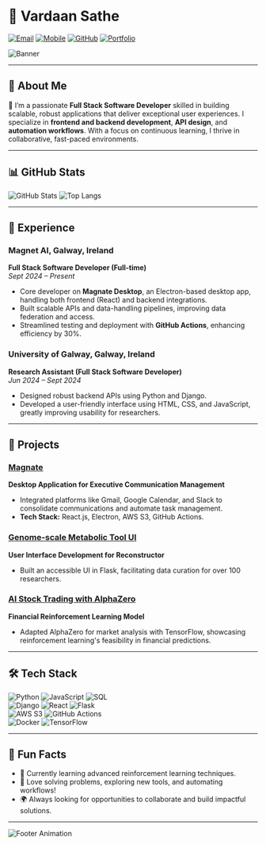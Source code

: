 # 🌟 Vardaan Sathe  
[![Email](https://img.shields.io/badge/Email-vardaansathe%40gmail.com-red?style=flat-square&logo=gmail)](mailto:vardaansathe@gmail.com)
[![Mobile](https://img.shields.io/badge/Mobile-%2B353%20879828323-blue?style=flat-square)](#)
[![GitHub](https://img.shields.io/badge/GitHub-YellowFlash1901-lightgrey?style=flat-square&logo=github)](https://github.com/YellowFlash1901)
[![Portfolio](https://img.shields.io/badge/Portfolio-Visit_Portfolio-green?style=flat-square&logo=vercel)](https://portfolio-vert-eta-57.vercel.app/)

![Banner](https://user-images.githubusercontent.com/68794186/211172149-d1c8d5a8-7467-4d6a-9c10-73e78ed1f818.gif)

---

## 👋 About Me  
🚀 I’m a passionate **Full Stack Software Developer** skilled in building scalable, robust applications that deliver exceptional user experiences. I specialize in **frontend and backend development**, **API design**, and **automation workflows**. With a focus on continuous learning, I thrive in collaborative, fast-paced environments.

---

## 📊 GitHub Stats  

![GitHub Stats](https://github-readme-stats.vercel.app/api?username=YellowFlash1901&count_private=true&include_all_commits=true&show_icons=true&theme=blue-green)
![Top Langs](https://github-readme-stats.vercel.app/api/top-langs/?username=YellowFlash1901&layout=compact&theme=blue-green)

---

## 💼 Experience  

### **Magnet AI**, Galway, Ireland  
**Full Stack Software Developer (Full-time)**  
*Sept 2024 – Present*  
- Core developer on **Magnate Desktop**, an Electron-based desktop app, handling both frontend (React) and backend integrations.  
- Built scalable APIs and data-handling pipelines, improving data federation and access.  
- Streamlined testing and deployment with **GitHub Actions**, enhancing efficiency by 30%.  

### **University of Galway**, Galway, Ireland  
**Research Assistant (Full Stack Software Developer)**  
*Jun 2024 – Sept 2024*  
- Designed robust backend APIs using Python and Django.  
- Developed a user-friendly interface using HTML, CSS, and JavaScript, greatly improving usability for researchers.  

---

## 🚀 Projects  

### [Magnate](https://magnatesoftware.com/)  
**Desktop Application for Executive Communication Management**  
- Integrated platforms like Gmail, Google Calendar, and Slack to consolidate communications and automate task management.  
- **Tech Stack:** React.js, Electron, AWS S3, GitHub Actions.  

### [Genome-scale Metabolic Tool UI](http://reconstructor.humanmetabolism.org/)  
**User Interface Development for Reconstructor**  
- Built an accessible UI in Flask, facilitating data curation for over 100 researchers.  

### [AI Stock Trading with AlphaZero](https://github.com/YellowFlash1901/Thesis)  
**Financial Reinforcement Learning Model**  
- Adapted AlphaZero for market analysis with TensorFlow, showcasing reinforcement learning's feasibility in financial predictions.  

---

## 🛠 Tech Stack  

![Python](https://img.shields.io/badge/-Python-3776AB?logo=python&logoColor=white&style=flat-square)
![JavaScript](https://img.shields.io/badge/-JavaScript-F7DF1E?logo=javascript&logoColor=black&style=flat-square)
![SQL](https://img.shields.io/badge/-SQL-4479A1?logo=postgresql&logoColor=white&style=flat-square)  
![Django](https://img.shields.io/badge/-Django-092E20?logo=django&logoColor=white&style=flat-square)
![React](https://img.shields.io/badge/-React-61DAFB?logo=react&logoColor=black&style=flat-square)
![Flask](https://img.shields.io/badge/-Flask-000000?logo=flask&logoColor=white&style=flat-square)  
![AWS S3](https://img.shields.io/badge/-AWS%20S3-232F3E?logo=amazon-aws&logoColor=white&style=flat-square)
![GitHub Actions](https://img.shields.io/badge/-GitHub%20Actions-2088FF?logo=github-actions&logoColor=white&style=flat-square)  
![Docker](https://img.shields.io/badge/-Docker-2496ED?logo=docker&logoColor=white&style=flat-square)
![TensorFlow](https://img.shields.io/badge/-TensorFlow-FF6F00?logo=tensorflow&logoColor=white&style=flat-square)  

---

## 🎯 Fun Facts  

- 🌱 Currently learning advanced reinforcement learning techniques.  
- 🎯 Love solving problems, exploring new tools, and automating workflows!  
- 🌍 Always looking for opportunities to collaborate and build impactful solutions.  

---

![Footer Animation](https://github.com/YellowFlash1901/YellowFlash1901/blob/main/assets/footer.gif)
